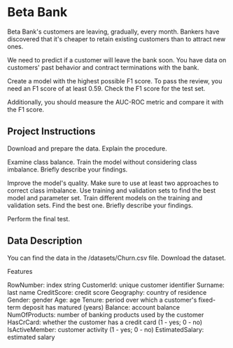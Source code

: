 # Beta Bank

Beta Bank's customers are leaving, gradually, every month. Bankers have discovered that it's cheaper to retain existing customers than to attract new ones.

We need to predict if a customer will leave the bank soon. You have data on customers' past behavior and contract terminations with the bank.

Create a model with the highest possible F1 score. To pass the review, you need an F1 score of at least 0.59. Check the F1 score for the test set.

Additionally, you should measure the AUC-ROC metric and compare it with the F1 score.

## Project Instructions

Download and prepare the data. Explain the procedure.

Examine class balance. Train the model without considering class imbalance. Briefly describe your findings.

Improve the model's quality. Make sure to use at least two approaches to correct class imbalance. Use training and validation sets to find the best model and parameter set. Train different models on the training and validation sets. Find the best one. Briefly describe your findings.

Perform the final test.

## Data Description

You can find the data in the /datasets/Churn.csv file. Download the dataset.

Features

RowNumber: index string
CustomerId: unique customer identifier
Surname: last name
CreditScore: credit score
Geography: country of residence
Gender: gender
Age: age
Tenure: period over which a customer's fixed-term deposit has matured (years)
Balance: account balance
NumOfProducts: number of banking products used by the customer
HasCrCard: whether the customer has a credit card (1 - yes; 0 - no)
IsActiveMember: customer activity (1 - yes; 0 - no)
EstimatedSalary: estimated salary
